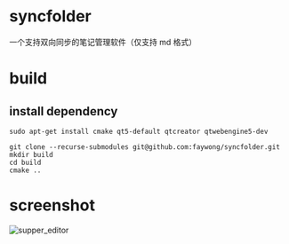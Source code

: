 # syncfolder
一个支持双向同步的笔记管理软件（仅支持 md 格式）

# build

## install dependency

```shell
sudo apt-get install cmake qt5-default qtcreator qtwebengine5-dev
```

```shell
git clone --recurse-submodules git@github.com:faywong/syncfolder.git
mkdir build
cd build
cmake ..
```

# screenshot
![supper_editor](https://imgur.com/WmWKRHN.png)
